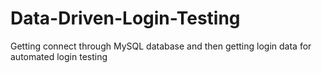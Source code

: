 # Data-Driven-Login-Testing
Getting connect through MySQL database and then getting login data for automated login testing
